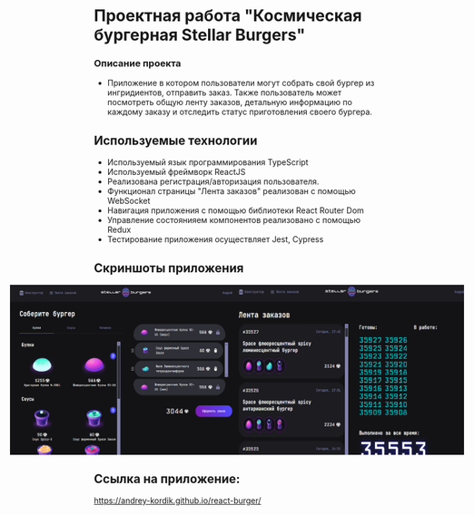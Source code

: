 #  Проектная работа "Космическая бургерная Stellar Burgers"

### Описание проекта

* Приложение в котором пользователи могут собрать свой бургер из ингридиентов, отправить заказ. Также пользователь может посмотреть общую ленту заказов, детальную информацию по каждому заказу и отследить статус приготовления своего бургера. 
## Используемые технологии
* Используемый язык программирования TypeScript
* Используемый фреймворк ReactJS
* Реализована регистрация/авторизация пользователя.
* Функционал страницы "Лента заказов" реализован с помощью WebSocket
* Навигация приложения с помощью библиотеки React Router Dom
* Управление состоянияем компонентов реализовано с помощью Redux
* Тестирование приложения осуществляет Jest, Cypress

## Скриншоты приложения
<div style="display: flex; justify-content: center;">
  <img src="./src/images/Screenshot_1.png" height="300" width="400">
 <img src="./src/images/Screenshot_2.png" height="300" width="400">
</div>

## Ссылка на приложение: 

https://andrey-kordik.github.io/react-burger/
